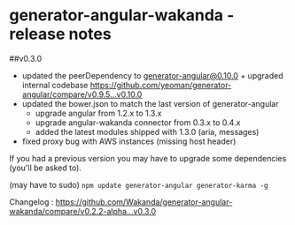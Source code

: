 generator-angular-wakanda - release notes
=========================================

##v0.3.0
* updated the peerDependency to generator-angular@0.10.0 + upgraded internal codebase https://github.com/yeoman/generator-angular/compare/v0.9.5...v0.10.0
* updated the bower.json to match the last version of generator-angular
	* upgrade angular from 1.2.x to 1.3.x
	* upgrade angular-wakanda connector from 0.3.x to 0.4.x
	* added the latest modules shipped with 1.3.0 (aria, messages)
* fixed proxy bug with AWS instances (missing host header)

If you had a previous version you may have to upgrade some dependencies (you'll be asked to).

(may have to sudo) `npm update generator-angular generator-karma -g`

Changelog : https://github.com/Wakanda/generator-angular-wakanda/compare/v0.2.2-alpha...v0.3.0